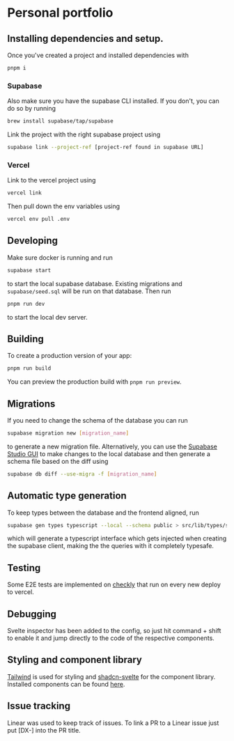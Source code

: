# Personal portfolio

## Installing dependencies and setup.

Once you've created a project and installed dependencies with

```bash
pnpm i
```

### Supabase

Also make sure you have the supabase CLI installed. If you don't, you can do so by running

```bash
brew install supabase/tap/supabase
```

Link the project with the right supabase project using

```bash
supabase link --project-ref [project-ref found in supabase URL]
```

### Vercel

Link to the vercel project using

```bash
vercel link
```

Then pull down the env variables using

```bash
vercel env pull .env
```

## Developing

Make sure docker is running and run

```bash
supabase start
```

to start the local supabase database. Existing migrations and `supabase/seed.sql` will be run on that database.
Then run

```bash
pnpm run dev
```

to start the local dev server.

## Building

To create a production version of your app:

```bash
pnpm run build
```

You can preview the production build with `pnpm run preview`.

## Migrations

If you need to change the schema of the database you can run

```bash
supabase migration new [migration_name]
```

to generate a new migration file.
Alternatively, you can use the [Supabase Studio GUI](https://localhost:54323/) to make changes to the local database and then generate a schema file based on the diff using

```bash
supabase db diff --use-migra -f [migration_name]
```

## Automatic type generation

To keep types between the database and the frontend aligned, run

```bash
supabase gen types typescript --local --schema public > src/lib/types/supabase.ts
```

which will generate a typescript interface which gets injected when creating the supabase client, making the the queries with it completely typesafe.

## Testing

Some E2E tests are implemented on [checkly](https://app.checklyhq.com/) that run on every new deploy to vercel.

## Debugging

Svelte inspector has been added to the config, so just hit command + shift to enable it and jump directly to the code of the respective components.

## Styling and component library

[Tailwind](https://tailwindcss.com/) is used for styling and [shadcn-svelte](https://www.shadcn-svelte.com/docs) for the component library. Installed components can be found [here](src/lib/components/ui/).

## Issue tracking

Linear was used to keep track of issues. To link a PR to a Linear issue just put [DX-<num>] into the PR title.
